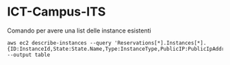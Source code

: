 # ICT-Campus-ITS

Comando per avere una list delle instance esistenti
```
aws ec2 describe-instances --query 'Reservations[*].Instances[*].{ID:InstanceId,State:State.Name,Type:InstanceType,PublicIP:PublicIpAddress}' --output table
```
